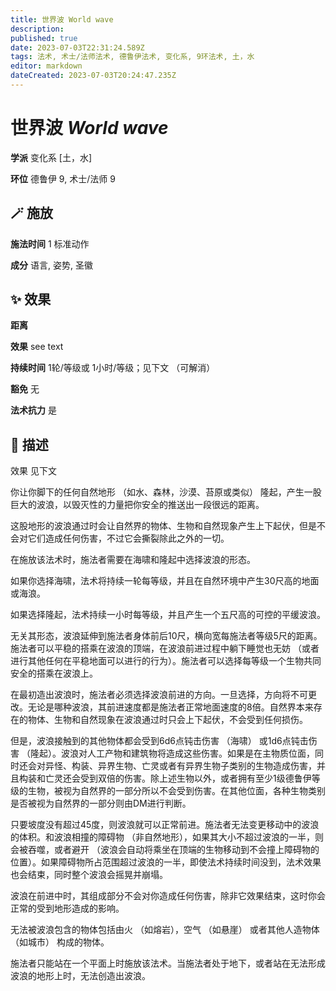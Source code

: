 ```yaml
---
title: 世界波 World wave
description: 
published: true
date: 2023-07-03T22:31:24.589Z
tags: 法术, 术士/法师法术, 德鲁伊法术, 变化系, 9环法术, 土，水
editor: markdown
dateCreated: 2023-07-03T20:24:47.235Z
---
```


# **世界波** *World wave*

**学派** 变化系 \[土，水\] 

**环位** 德鲁伊 9, 术士/法师 9

## 🪄 施放

**施法时间** 1 标准动作

**成分** 语言, 姿势, 圣徽

## ✨ 效果  

**距离**  

**效果** see text 

**持续时间** 1轮/等级或 1小时/等级；见下文 （可解消） 

**豁免** 无

**法术抗力** 是

## 📖 描述

效果              见下文

你让你脚下的任何自然地形 （如水、森林，沙漠、苔原或类似） 隆起，产生一股巨大的波浪，以毁灭性的力量把你安全的推送出一段很远的距离。

这股地形的波浪通过时会让自然界的物体、生物和自然现象产生上下起伏，但是不会对它们造成任何伤害，不过它会撕裂除此之外的一切。

在施放该法术时，施法者需要在海啸和隆起中选择波浪的形态。

如果你选择海啸，法术将持续一轮每等级，并且在自然环境中产生30尺高的地面或海浪。

如果选择隆起，法术持续一小时每等级，并且产生一个五尺高的可控的平缓波浪。

无关其形态，波浪延伸到施法者身体前后10尺，横向宽每施法者等级5尺的距离。施法者可以平稳的搭乘在波浪的顶端，在波浪前进过程中躺下睡觉也无妨 （或者进行其他任何在平稳地面可以进行的行为）。施法者可以选择每等级一个生物共同安全的搭乘在波浪上。

在最初造出波浪时，施法者必须选择波浪前进的方向。一旦选择，方向将不可更改。无论是哪种波浪，其前进速度都是施法者正常地面速度的8倍。自然界本来存在的物体、生物和自然现象在波浪通过时只会上下起伏，不会受到任何损伤。

但是，波浪接触到的其他物体都会受到6d6点钝击伤害 （海啸） 或1d6点钝击伤害 （隆起）。波浪对人工产物和建筑物将造成这些伤害。如果是在主物质位面，同时还会对异怪、构装、异界生物、亡灵或者有异界生物子类别的生物造成伤害，并且构装和亡灵还会受到双倍的伤害。除上述生物以外，或者拥有至少1级德鲁伊等级的生物，被视为自然界的一部分所以不会受到伤害。在其他位面，各种生物类别是否被视为自然界的一部分则由DM进行判断。

只要坡度没有超过45度，则波浪就可以正常前进。施法者无法变更移动中的波浪的体积。和波浪相撞的障碍物 （非自然地形），如果其大小不超过波浪的一半，则会被吞噬，或者避开 （波浪会自动将乘坐在顶端的生物移动到不会撞上障碍物的位置）。如果障碍物所占范围超过波浪的一半，即使法术持续时间没到，法术效果也会结束，同时整个波浪会摇晃并崩塌。

波浪在前进中时，其组成部分不会对你造成任何伤害，除非它效果结束，这时你会正常的受到地形造成的影响。

无法被波浪包含的物体包括由火 （如熔岩），空气 （如悬崖） 或者其他人造物体 （如城市） 构成的物体。

施法者只能站在一个平面上时施放该法术。当施法者处于地下，或者站在无法形成波浪的地形上时，无法创造出波浪。
    